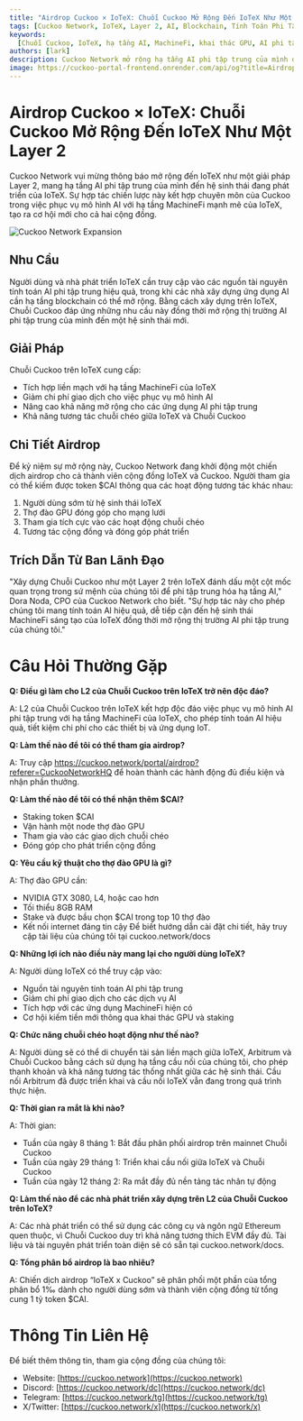 ```yaml
---
title: "Airdrop Cuckoo × IoTeX: Chuỗi Cuckoo Mở Rộng Đến IoTeX Như Một Layer 2"
tags: [Cuckoo Network, IoTeX, Layer 2, AI, Blockchain, Tính Toán Phi Tập Trung]
keywords:
  [Chuỗi Cuckoo, IoTeX, hạ tầng AI, MachineFi, khai thác GPU, AI phi tập trung]
authors: [lark]
description: Cuckoo Network mở rộng hạ tầng AI phi tập trung của mình đến IoTeX như một giải pháp Layer 2, tích hợp với hệ sinh thái MachineFi của IoTeX để cung cấp tính toán AI có thể mở rộng và khả năng tương tác chuỗi chéo. Khám phá lợi ích cho các nhà phát triển, thợ đào và người dùng IoTeX, và tìm hiểu cách tham gia airdrop token $CAI.
image: https://cuckoo-portal-frontend.onrender.com/api/og?title=Airdrop%20Cuckoo%20%C3%97%20IoTeX:%20Chu%E1%BB%97i%20Cuckoo%20M%E1%BB%9F%20R%E1%BB%99ng%20%C4%90%E1%BA%BFn%20IoTeX%20Nh%C6%B0%20M%E1%BB%99t%20Layer%202
---
```


# Airdrop Cuckoo × IoTeX: Chuỗi Cuckoo Mở Rộng Đến IoTeX Như Một Layer 2

Cuckoo Network vui mừng thông báo mở rộng đến IoTeX như một giải pháp Layer 2, mang hạ tầng AI phi tập trung của mình đến hệ sinh thái đang phát triển của IoTeX. Sự hợp tác chiến lược này kết hợp chuyên môn của Cuckoo trong việc phục vụ mô hình AI với hạ tầng MachineFi mạnh mẽ của IoTeX, tạo ra cơ hội mới cho cả hai cộng đồng.

![Cuckoo Network Expansion](https://cuckoo-portal-frontend.onrender.com/api/og?title=Airdrop%20Cuckoo%20%C3%97%20IoTeX:%20Chu%E1%BB%97i%20Cuckoo%20M%E1%BB%9F%20R%E1%BB%99ng%20%C4%90%E1%BA%BFn%20IoTeX%20Nh%C6%B0%20M%E1%BB%99t%20Layer%202)

## **Nhu Cầu**

Người dùng và nhà phát triển IoTeX cần truy cập vào các nguồn tài nguyên tính toán AI phi tập trung hiệu quả, trong khi các nhà xây dựng ứng dụng AI cần hạ tầng blockchain có thể mở rộng. Bằng cách xây dựng trên IoTeX, Chuỗi Cuckoo đáp ứng những nhu cầu này đồng thời mở rộng thị trường AI phi tập trung của mình đến một hệ sinh thái mới.

## **Giải Pháp**

Chuỗi Cuckoo trên IoTeX cung cấp:

- Tích hợp liền mạch với hạ tầng MachineFi của IoTeX
- Giảm chi phí giao dịch cho việc phục vụ mô hình AI
- Nâng cao khả năng mở rộng cho các ứng dụng AI phi tập trung
- Khả năng tương tác chuỗi chéo giữa IoTeX và Chuỗi Cuckoo

## **Chi Tiết Airdrop**

Để kỷ niệm sự mở rộng này, Cuckoo Network đang khởi động một chiến dịch airdrop cho cả thành viên cộng đồng IoTeX và Cuckoo. Người tham gia có thể kiếm được token $CAI thông qua các hoạt động tương tác khác nhau:

1. Người dùng sớm từ hệ sinh thái IoTeX
2. Thợ đào GPU đóng góp cho mạng lưới
3. Tham gia tích cực vào các hoạt động chuỗi chéo
4. Tương tác cộng đồng và đóng góp phát triển

## **Trích Dẫn Từ Ban Lãnh Đạo**

"Xây dựng Chuỗi Cuckoo như một Layer 2 trên IoTeX đánh dấu một cột mốc quan trọng trong sứ mệnh của chúng tôi để phi tập trung hóa hạ tầng AI," Dora Noda, CPO của Cuckoo Network cho biết. "Sự hợp tác này cho phép chúng tôi mang tính toán AI hiệu quả, dễ tiếp cận đến hệ sinh thái MachineFi sáng tạo của IoTeX đồng thời mở rộng thị trường AI phi tập trung của chúng tôi."

# **Câu Hỏi Thường Gặp**

**Q: Điều gì làm cho L2 của Chuỗi Cuckoo trên IoTeX trở nên độc đáo?**

A: L2 của Chuỗi Cuckoo trên IoTeX kết hợp độc đáo việc phục vụ mô hình AI phi tập trung với hạ tầng MachineFi của IoTeX, cho phép tính toán AI hiệu quả, tiết kiệm chi phí cho các thiết bị và ứng dụng IoT.

**Q: Làm thế nào để tôi có thể tham gia airdrop?**

A: Truy cập https://cuckoo.network/portal/airdrop?referer=CuckooNetworkHQ để hoàn thành các hành động đủ điều kiện và nhận phần thưởng.

**Q: Làm thế nào để tôi có thể nhận thêm $CAI?**

- Staking token $CAI
- Vận hành một node thợ đào GPU
- Tham gia vào các giao dịch chuỗi chéo
- Đóng góp cho phát triển cộng đồng

**Q: Yêu cầu kỹ thuật cho thợ đào GPU là gì?**

A: Thợ đào GPU cần:

- NVIDIA GTX 3080, L4, hoặc cao hơn
- Tối thiểu 8GB RAM
- Stake và được bầu chọn $CAI trong top 10 thợ đào
- Kết nối internet đáng tin cậy Để biết hướng dẫn cài đặt chi tiết, hãy truy cập tài liệu của chúng tôi tại cuckoo.network/docs

**Q: Những lợi ích nào điều này mang lại cho người dùng IoTeX?**

A: Người dùng IoTeX có thể truy cập vào:

- Nguồn tài nguyên tính toán AI phi tập trung
- Giảm chi phí giao dịch cho các dịch vụ AI
- Tích hợp với các ứng dụng MachineFi hiện có
- Cơ hội kiếm tiền mới thông qua khai thác GPU và staking

**Q: Chức năng chuỗi chéo hoạt động như thế nào?**

A: Người dùng sẽ có thể di chuyển tài sản liền mạch giữa IoTeX, Arbitrum và Chuỗi Cuckoo bằng cách sử dụng hạ tầng cầu nối của chúng tôi, cho phép thanh khoản và khả năng tương tác thống nhất giữa các hệ sinh thái. Cầu nối Arbitrum đã được triển khai và cầu nối IoTeX vẫn đang trong quá trình thực hiện.

**Q: Thời gian ra mắt là khi nào?**

A: Thời gian:

- Tuần của ngày 8 tháng 1: Bắt đầu phân phối airdrop trên mainnet Chuỗi Cuckoo
- Tuần của ngày 29 tháng 1: Triển khai cầu nối giữa IoTeX và Chuỗi Cuckoo
- Tuần của ngày 12 tháng 2: Ra mắt đầy đủ nền tảng tác nhân tự động

**Q: Làm thế nào để các nhà phát triển xây dựng trên L2 của Chuỗi Cuckoo trên IoTeX?**

A: Các nhà phát triển có thể sử dụng các công cụ và ngôn ngữ Ethereum quen thuộc, vì Chuỗi Cuckoo duy trì khả năng tương thích EVM đầy đủ. Tài liệu và tài nguyên phát triển toàn diện sẽ có sẵn tại cuckoo.network/docs.

**Q: Tổng phân bổ airdrop là bao nhiêu?**

A: Chiến dịch airdrop “IoTeX x Cuckoo” sẽ phân phối một phần của tổng phân bổ 1‰ dành cho người dùng sớm và thành viên cộng đồng từ tổng cung 1 tỷ token $CAI.

# **Thông Tin Liên Hệ**

Để biết thêm thông tin, tham gia cộng đồng của chúng tôi:

- Website: [https://cuckoo.network](https://cuckoo.network)
- Discord: [https://cuckoo.network/dc](https://cuckoo.network/dc)
- Telegram: [https://cuckoo.network/tg](https://cuckoo.network/tg)
- X/Twitter: [https://cuckoo.network/x](https://cuckoo.network/x)
